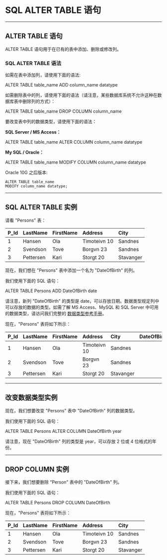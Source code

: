 # SQL ALTER TABLE 语句

------

## ALTER TABLE 语句

ALTER TABLE 语句用于在已有的表中添加、删除或修改列。

### SQL ALTER TABLE 语法

如需在表中添加列，请使用下面的语法:

ALTER TABLE table_name
ADD column_name datatype

如需删除表中的列，请使用下面的语法（请注意，某些数据库系统不允许这种在数据库表中删除列的方式）：

ALTER TABLE table_name
DROP COLUMN column_name

要改变表中列的数据类型，请使用下面的语法：

**SQL Server / MS Access：**

ALTER TABLE table_name
ALTER COLUMN column_name datatype

**My SQL / Oracle：**

ALTER TABLE table_name
MODIFY COLUMN column_name datatype

Oracle 10G 之后版本:

```
ALTER TABLE table_name
MODIFY column_name datatype;
```



------

## SQL ALTER TABLE 实例

请看 "Persons" 表：

| P_Id | LastName  | FirstName | Address      | City      |
| :--- | :-------- | :-------- | :----------- | :-------- |
| 1    | Hansen    | Ola       | Timoteivn 10 | Sandnes   |
| 2    | Svendson  | Tove      | Borgvn 23    | Sandnes   |
| 3    | Pettersen | Kari      | Storgt 20    | Stavanger |

现在，我们想在 "Persons" 表中添加一个名为 "DateOfBirth" 的列。

我们使用下面的 SQL 语句：

ALTER TABLE Persons
ADD DateOfBirth date

请注意，新列 "DateOfBirth" 的类型是 date，可以存放日期。数据类型规定列中可以存放的数据的类型。如需了解 MS Access、MySQL 和 SQL Server 中可用的数据类型，请访问我们完整的 [数据类型参考手册](https://www.runoob.com/sql/sql-datatypes.html)。

现在，"Persons" 表将如下所示：

| P_Id | LastName  | FirstName | Address      | City      | DateOfBirth |
| :--- | :-------- | :-------- | :----------- | :-------- | :---------- |
| 1    | Hansen    | Ola       | Timoteivn 10 | Sandnes   |             |
| 2    | Svendson  | Tove      | Borgvn 23    | Sandnes   |             |
| 3    | Pettersen | Kari      | Storgt 20    | Stavanger |             |



------

## 改变数据类型实例

现在，我们想要改变 "Persons" 表中 "DateOfBirth" 列的数据类型。

我们使用下面的 SQL 语句：

ALTER TABLE Persons
ALTER COLUMN DateOfBirth year

请注意，现在 "DateOfBirth" 列的类型是 year，可以存放 2 位或 4 位格式的年份。

------

## DROP COLUMN 实例

接下来，我们想要删除 "Person" 表中的 "DateOfBirth" 列。

我们使用下面的 SQL 语句：

ALTER TABLE Persons
DROP COLUMN DateOfBirth

现在，"Persons" 表将如下所示：

| P_Id | LastName  | FirstName | Address      | City      |
| :--- | :-------- | :-------- | :----------- | :-------- |
| 1    | Hansen    | Ola       | Timoteivn 10 | Sandnes   |
| 2    | Svendson  | Tove      | Borgvn 23    | Sandnes   |
| 3    | Pettersen | Kari      | Storgt 20    | Stavanger |